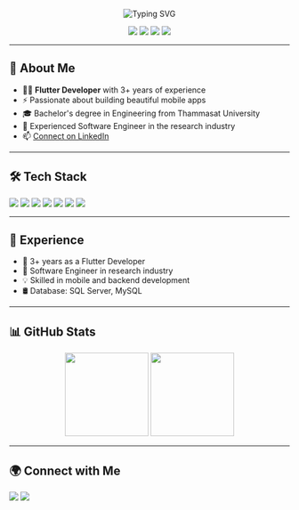 <!-- Profile Header -->
<p align="center">
  <img src="https://readme-typing-svg.demolab.com?font=Fira+Code&size=28&pause=1000&color=36BCF7&center=true&vCenter=true&width=450&lines=Hi+there!+I'm+Shinnakronkit+Narkasen;Flutter+Developer+%7C+Mobile+Engineer;Welcome+to+my+GitHub+Profile!" alt="Typing SVG" />
</p>

<p align="center">
  <a href="https://github.com/isomizer"><img src="https://img.shields.io/github/followers/isomizer?label=GitHub&style=social"/></a>
  <a href="https://www.linkedin.com/in/shinnakronkit-narkasen/"><img src="https://img.shields.io/badge/LinkedIn-blue?logo=linkedin&logoColor=white&style=flat-square"/></a>
  <img src="https://img.shields.io/badge/Flutter-02569B?logo=flutter&logoColor=white&style=flat-square"/>
  <img src="https://img.shields.io/badge/Dart-0175C2?logo=dart&logoColor=white&style=flat-square"/>
</p>

---

## 👋 About Me

- 🧑‍💻 **Flutter Developer** with 3+ years of experience
- ⚡ Passionate about building beautiful mobile apps
- 🎓 Bachelor's degree in Engineering from Thammasat University
- 🏢 Experienced Software Engineer in the research industry
- 📫 [Connect on LinkedIn](https://www.linkedin.com/in/shinnakronkit-narkasen/)

---

## 🛠️ Tech Stack

<p>
  <img src="https://img.shields.io/badge/PHP-777BB4?logo=php&logoColor=white"/>
  <img src="https://img.shields.io/badge/Java-007396?logo=java&logoColor=white"/>
  <img src="https://img.shields.io/badge/Python-3776AB?logo=python&logoColor=white"/>
  <img src="https://img.shields.io/badge/Xamarin-3498DB?logo=xamarin&logoColor=white"/>
  <img src="https://img.shields.io/badge/Kotlin-7F52FF?logo=kotlin&logoColor=white"/>
  <img src="https://img.shields.io/badge/SQL%20Server-CC2927?logo=microsoft-sql-server&logoColor=white"/>
  <img src="https://img.shields.io/badge/MySQL-4479A1?logo=mysql&logoColor=white"/>
</p>

---

## 💼 Experience

- 🌟 3+ years as a Flutter Developer
- 🏢 Software Engineer in research industry
- 💡 Skilled in mobile and backend development
- 🛢️ Database: SQL Server, MySQL

---

## 📊 GitHub Stats

<p align="center">
  <img src="https://github-readme-stats.vercel.app/api?username=isomizer&show_icons=true&theme=tokyonight" height="150"/>
  <img src="https://github-readme-stats.vercel.app/api/top-langs/?username=isomizer&layout=compact&theme=tokyonight" height="150"/>
</p>

---

## 🌍 Connect with Me

<p>
  <a href="https://github.com/isomizer"><img src="https://img.shields.io/badge/GitHub-isomizer-181717?logo=github&logoColor=white"/></a>
  <a href="https://www.linkedin.com/in/shinnakronkit-narkasen/"><img src="https://img.shields.io/badge/LinkedIn-shinnakronkit--narkasen-blue?logo=linkedin&logoColor=white"/></a>
</p>

<!-- Feel free to customize this README further! -->
